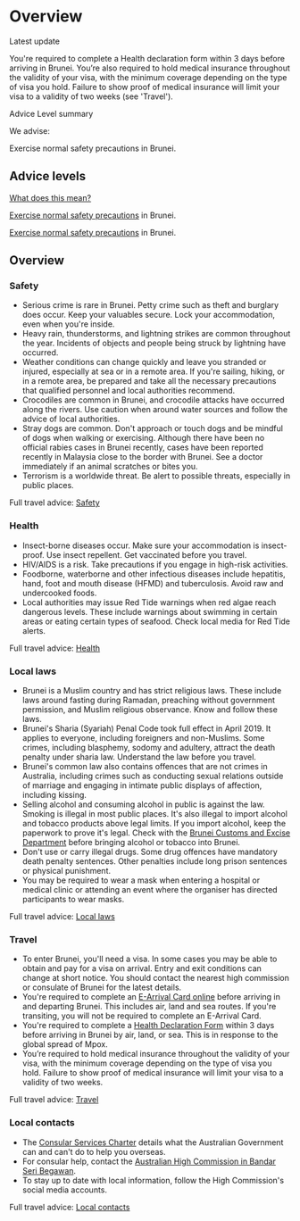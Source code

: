 # Overview

Latest update

You're required to complete a Health declaration form within 3 days before arriving in Brunei. You’re also required to hold medical insurance throughout the validity of your visa, with the minimum coverage depending on the type of visa you hold. Failure to show proof of medical insurance will limit your visa to a validity of two weeks (see 'Travel').

Advice Level summary

We advise:

Exercise normal safety precautions in Brunei.

## Advice levels

[What does this mean?](/before-you-go/travel-advice-explained/)

[Exercise normal safety precautions](https://www.smartraveller.gov.au/consular-services/travel-advice-explained#level1) in Brunei.

[Exercise normal safety precautions](https://www.smartraveller.gov.au/consular-services/travel-advice-explained#level1) in Brunei.

## Overview

### Safety

* Serious crime is rare in Brunei. Petty crime such as theft and burglary does occur. Keep your valuables secure. Lock your accommodation, even when you're inside.
* Heavy rain, thunderstorms, and lightning strikes are common throughout the year. Incidents of objects and people being struck by lightning have occurred.
* Weather conditions can change quickly and leave you stranded or injured, especially at sea or in a remote area. If you're sailing, hiking, or in a remote area, be prepared and take all the necessary precautions that qualified personnel and local authorities recommend.
* Crocodiles are common in Brunei, and crocodile attacks have occurred along the rivers. Use caution when around water sources and follow the advice of local authorities.
* Stray dogs are common. Don't approach or touch dogs and be mindful of dogs when walking or exercising. Although there have been no official rabies cases in Brunei recently, cases have been reported recently in Malaysia close to the border with Brunei. See a doctor immediately if an animal scratches or bites you.
* Terrorism is a worldwide threat. Be alert to possible threats, especially in public places.

Full travel advice: [Safety](#safety)

### Health

* Insect-borne diseases occur. Make sure your accommodation is insect-proof. Use insect repellent. Get vaccinated before you travel.
* HIV/AIDS is a risk. Take precautions if you engage in high-risk activities.
* Foodborne, waterborne and other infectious diseases include hepatitis, hand, foot and mouth disease (HFMD) and tuberculosis. Avoid raw and undercooked foods.
* Local authorities may issue Red Tide warnings when red algae reach dangerous levels. These include warnings about swimming in certain areas or eating certain types of seafood. Check local media for Red Tide alerts.

Full travel advice: [Health](#health)

### Local laws

* Brunei is a Muslim country and has strict religious laws. These include laws around fasting during Ramadan, preaching without government permission, and Muslim religious observance. Know and follow these laws.
* Brunei's Sharia (Syariah) Penal Code took full effect in April 2019. It applies to everyone, including foreigners and non-Muslims. Some crimes, including blasphemy, sodomy and adultery, attract the death penalty under sharia law. Understand the law before you travel.
* Brunei's common law also contains offences that are not crimes in Australia, including crimes such as conducting sexual relations outside of marriage and engaging in intimate public displays of affection, including kissing.
* Selling alcohol and consuming alcohol in public is against the law. Smoking is illegal in most public places. It's also illegal to import alcohol and tobacco products above legal limits. If you import alcohol, keep the paperwork to prove it's legal. Check with the [Brunei Customs and Excise Department](http://www.bdnsw.gov.bn/Pages/RoyalCustomsExciseDepartment.aspx) before bringing alcohol or tobacco into Brunei.
* Don't use or carry illegal drugs. Some drug offences have mandatory death penalty sentences. Other penalties include long prison sentences or physical punishment.
* You may be required to wear a mask when entering a hospital or medical clinic or attending an event where the organiser has directed participants to wear masks.

Full travel advice: [Local laws](#local-laws)

### Travel

* To enter Brunei, you'll need a visa. In some cases you may be able to obtain and pay for a visa on arrival. Entry and exit conditions can change at short notice. You should contact the nearest high commission or consulate of Brunei for the latest details.
* You're required to complete an [E-Arrival Card online](https://www.imm.gov.bn/) before arriving in and departing Brunei. This includes air, land and sea routes. If you're transiting, you will not be required to complete an E-Arrival Card.
* You're required to complete a [Health Declaration Form](https://www.healthinfo.gov.bn/travel#/home) within 3 days before arriving in Brunei by air, land, or sea. This is in response to the global spread of Mpox.
* You’re required to hold medical insurance throughout the validity of your visa, with the minimum coverage depending on the type of visa you hold. Failure to show proof of medical insurance will limit your visa to a validity of two weeks.

Full travel advice: [Travel](#travel)

### Local contacts

* The [Consular Services Charter](/node/46) details what the Australian Government can and can't do to help you overseas.
* For consular help, contact the [Australian High Commission in Bandar Seri Begawan](https://bruneidarussalam.embassy.gov.au/).
* To stay up to date with local information, follow the High Commission's social media accounts.

Full travel advice: [Local contacts](#local-contacts)